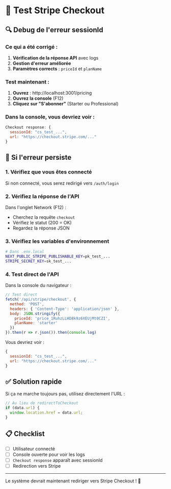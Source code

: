 # 🧪 Test Stripe Checkout

## 🔍 Debug de l'erreur sessionId

### Ce qui a été corrigé :

1. **Vérification de la réponse API** avec logs
2. **Gestion d'erreur améliorée**
3. **Paramètres corrects** : `priceId` et `planName`

### Test maintenant :

1. **Ouvrez** : http://localhost:3001/pricing
2. **Ouvrez la console** (F12)
3. **Cliquez sur "S'abonner"** (Starter ou Professional)

### Dans la console, vous devriez voir :

```javascript
Checkout response: {
  sessionId: "cs_test_...",
  url: "https://checkout.stripe.com/..."
}
```

## 🐛 Si l'erreur persiste

### 1. Vérifiez que vous êtes connecté

Si non connecté, vous serez redirigé vers `/auth/login`

### 2. Vérifiez la réponse de l'API

Dans l'onglet Network (F12) :
- Cherchez la requête `checkout`
- Vérifiez le statut (200 = OK)
- Regardez la réponse JSON

### 3. Vérifiez les variables d'environnement

```bash
# Dans .env.local
NEXT_PUBLIC_STRIPE_PUBLISHABLE_KEY=pk_test_...
STRIPE_SECRET_KEY=sk_test_...
```

### 4. Test direct de l'API

Dans la console du navigateur :
```javascript
// Test direct
fetch('/api/stripe/checkout', {
  method: 'POST',
  headers: { 'Content-Type': 'application/json' },
  body: JSON.stringify({
    priceId: 'price_1RuhzLLHD8k9z6XEUjMt0CZI',
    planName: 'starter'
  })
}).then(r => r.json()).then(console.log)
```

Vous devriez voir :
```javascript
{
  sessionId: "cs_test_...",
  url: "https://checkout.stripe.com/..."
}
```

## ✅ Solution rapide

Si ça ne marche toujours pas, utilisez directement l'URL :

```javascript
// Au lieu de redirectToCheckout
if (data.url) {
  window.location.href = data.url;
}
```

## 📋 Checklist

- [ ] Utilisateur connecté
- [ ] Console ouverte pour voir les logs
- [ ] `Checkout response` apparaît avec sessionId
- [ ] Redirection vers Stripe

---

Le système devrait maintenant rediriger vers Stripe Checkout ! 🚀